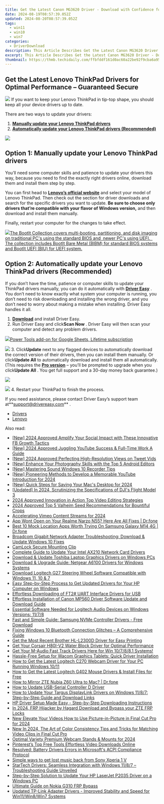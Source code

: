 ```yaml
---
title: Get the Latest Canon MG3620 Driver - Download with Confidence for Optimal Performance
date: 2024-08-19T08:57:39.052Z
updated: 2024-08-20T08:57:39.052Z
tags:
  - win11
  - win10
  - win7
categories:
  - DriverDownload
description: This Article Describes Get the Latest Canon MG3620 Driver - Download with Confidence for Optimal Performance
excerpt: This Article Describes Get the Latest Canon MG3620 Driver - Download with Confidence for Optimal Performance
thumbnail: https://thmb.techidaily.com/ffbfddf161d0ac60a22be92f9cba6a955de35f0f8d89dbf512993c012ef61e6c.jpg
---
```


## Get the Latest Lenovo ThinkPad Drivers for Optimal Performance – Guaranteed Secure

<!-- affiliate ads begin -->

<!-- affiliate ads end -->
![](https://images.drivereasy.com/wp-content/uploads/2018/11/img_5beeac415b83b-300x214.jpg) If you want to keep your Lenovo ThinkPad in tip-top shape, you should keep all your device drivers up to date.

There are two ways to update your drivers:

1. **[Manually update your Lenovo ThinkPad drivers](https://tools.techidaily.com/drivereasy/download/)**
2. **[Automatically update your Lenovo ThinkPad drivers (Recommended)](https://www.drivereasy.com/knowledge/lenovo-thinkpad-drivers-download-update-100-safe/#o2)**

<!-- affiliate ads begin -->
<a href="https://secure.2checkout.com/order/checkout.php?PRODS=4940317&QTY=1&AFFILIATE=108875&CART=1"><img src="https://secure.avangate.com/images/merchant/333ac5d90817d69113471fbb6e531bee/sps-partnership-728x90eng.png" border="0"></a>
<!-- affiliate ads end -->
## Option 1: Manually update your Lenovo ThinkPad drivers

 You’ll need some computer skills and patience to update your drivers this way, because you need to find the exactly right drivers online, download them and install them step by step.

 You can first head to **[Lenovo’s official website](https://shop-links.co/link/?exclusive=1&publisher_slug=itechdaily19598&url=https%3A%2F%2Fsupport.lenovo.com%2Fus%2Fen%2F)**  and select your model of Lenovo ThinkPad. Then check out the section for driver downloads and search for the specific drivers you want to update. **Be sure to choose only drivers that’re compatible with your flavor of Windows version,** and then download and install them manually.

Finally, restart your computer for the changes to take effect.

<!-- affiliate ads begin -->
<a href="https://secure.2checkout.com/order/checkout.php?PRODS=45152810&QTY=1&AFFILIATE=108875&CART=1"> <img src="https://secure.avangate.com/images/merchant/842ca578342915ccb8ae069595ba7233/products/copy_bootit-ss1_178x139.jpg" border="0">The BootIt Collection covers multi-booting, partitioning, and disk imaging on traditional PC's using the standard BIOS and  newer PC's using UEFI.   The collection includes BootIt Bare Metal (BIBM) for standard BIOS systems and BootIt UEFI (BIU) for UEFI system. 
</a>
<!-- affiliate ads end -->
## Option 2: Automatically update your Lenovo ThinkPad drivers (Recommended)

 If you don’t have the time, patience or computer skills to update your ThinkPad drivers manually, you can do it automatically with **[Driver Easy](https://tools.techidaily.com/drivereasy/download/)**  . You don’t need to know exactly what system your computer is running, you don’t need to risk downloading and installing the wrong driver, and you don’t need to worry about making a mistake when installing. Driver Easy handles it all.

1. **[Download](https://tools.techidaily.com/drivereasy/download/)**  and install Driver Easy.
2. Run Driver Easy and click**Scan Now** . Driver Easy will then scan your computer and detect any problem drivers.  
<!-- affiliate ads begin -->
<a href="https://secure.2checkout.com/order/checkout.php?PRODS=4726807&QTY=1&AFFILIATE=108875&CART=1"><img src="https://secure.avangate.com/images/merchant/c14a8df1e1b4d5297e9cb30cb34d5a00/products/copy_copy_power-tools-48.png" border="0">Power Tools add-on for Google Sheets, Lifetime subscription</a>
<!-- affiliate ads end -->
![](https://images.drivereasy.com/wp-content/uploads/2018/11/img_5bee80136694c.jpg)
3. Click**Update** next to any flagged devices to automatically download the correct version of their drivers, then you can install them manually. Or click**Update All** to automatically download and install them all automatically. (This requires the **[Pro version](https://tools.techidaily.com/drivereasy/download/)**  – you’ll be prompted to upgrade when you click**Update All** . You get full support and a 30-day money back guarantee.)  
<!-- affiliate ads begin -->
<a href="https://shop.copernic.com/order/checkout.php?PRODS=41033095&QTY=1&AFFILIATE=108875&CART=1"><img src="https://secure.2checkout.com/images/merchant/8d30aa96e72440759f74bd2306c1fa3d/Copernic-2023-Affiliate-728x90-Advanced-3YR.png" border="0"></a>
<!-- affiliate ads end -->
![](https://images.drivereasy.com/wp-content/uploads/2018/11/img_5bee80290ab7a.jpg)
4. Restart your ThinkPad to finish the process.

 If you need assistance, please contact Driver Easy’s support team at**<support@drivereasy.com>** .

* [Drivers](https://tools.techidaily.com/drivereasy/download/)
* [Lenovo](https://tools.techidaily.com/drivereasy/download/)

<ins class="adsbygoogle"
     style="display:block"
     data-ad-format="autorelaxed"
     data-ad-client="ca-pub-7571918770474297"
     data-ad-slot="1223367746"></ins>



<ins class="adsbygoogle"
     style="display:block"
     data-ad-client="ca-pub-7571918770474297"
     data-ad-slot="8358498916"
     data-ad-format="auto"
     data-full-width-responsive="true"></ins>

<span class="atpl-alsoreadstyle">Also read:</span>
<div><ul>
<li><a href="https://facebook-videos.techidaily.com/new-2024-approved-amplify-your-social-impact-with-these-innovative-fb-growth-tactics/"><u>[New] 2024 Approved  Amplify Your Social Impact with These Innovative FB Growth Tactics</u></a></li>
<li><a href="https://youtube-tips.techidaily.com/024-approved-juggling-youtube-success-and-full-time-work-a-guide/"><u>[New] 2024 Approved  Juggling YouTube Success & Full-Time Work  A Guide</u></a></li>
<li><a href="https://twitter-clips.techidaily.com/new-2024-approved-perfecting-high-resolution-views-on-tweet-vids/"><u>[New] 2024 Approved  Perfecting High-Resolution Views on Tweet Vids</u></a></li>
<li><a href="https://vp-tips.techidaily.com/new-enhance-your-photography-skills-with-the-top-5-android-editors/"><u>[New] Enhance Your Photography Skills with the Top 5 Android Editors</u></a></li>
<li><a href="https://vp-tips.techidaily.com/new-mastering-sound-windows-10-recorder-tips/"><u>[New] Mastering Sound  Windows 10 Recorder Tips</u></a></li>
<li><a href="https://youtube-docs.techidaily.com/ioneering-methods-to-develop-a-memorable-youtube-introduction-for-2024/"><u>[New] Pioneering Methods to Develop a Memorable YouTube Introduction for 2024</u></a></li>
<li><a href="https://screen-mirroring-recording.techidaily.com/new-quick-steps-for-saving-your-macs-desktop-for-2024/"><u>[New] Quick Steps for Saving Your Mac's Desktop for 2024</u></a></li>
<li><a href="https://fox-http.techidaily.com/updated-in-2024-scrutinizing-the-specifications-of-djis-flight-model-3/"><u>[Updated] In 2024, Scrutinizing the Specifications of DJI's Flight Model 3</u></a></li>
<li><a href="https://some-knowledge.techidaily.com/2024-approved-innovation-in-action-top-video-editing-strategies/"><u>2024 Approved  Innovation in Action  Top Video Editing Strategies</u></a></li>
<li><a href="https://desktop-recording.techidaily.com/2024-approved-top-5-valheim-seed-recommendations-for-bountiful-crops/"><u>2024 Approved  Top 5 Valheim Seed Recommendations for Bountiful Crops</u></a></li>
<li><a href="https://vimeo-videos.techidaily.com/accelerating-vimeo-content-streams-for-2024/"><u>Accelerating Vimeo Content Streams for 2024</u></a></li>
<li><a href="https://howto.techidaily.com/app-wont-open-on-your-realme-narzo-n55-here-are-all-fixes-drfone-by-drfone-fix-android-problems-fix-android-problems/"><u>App Wont Open on Your Realme Narzo N55? Here Are All Fixes | Dr.fone</u></a></li>
<li><a href="https://fake-location.techidaily.com/best-10-mock-location-apps-worth-trying-on-samsung-galaxy-m14-4g-drfone-by-drfone-virtual-android/"><u>Best 10 Mock Location Apps Worth Trying On Samsung Galaxy M14 4G | Dr.fone</u></a></li>
<li><a href="https://win-dash.techidaily.com/broadcom-gigabit-network-adapter-troubleshooting-download-and-update-windows-10-fixes/"><u>Broadcom Gigabit Network Adapter Troubleshooting: Download & Update Windows 10 Fixes</u></a></li>
<li><a href="https://screen-video-capture.techidaily.com/camlock-secure-mounting-clip/"><u>CamLock Secure Mounting Clip</u></a></li>
<li><a href="https://win-dash.techidaily.com/complete-guide-to-update-your-intel-ax210-network-card-drivers/"><u>Complete Guide to Update Your Intel AX210 Network Card Drivers</u></a></li>
<li><a href="https://win-dash.techidaily.com/download-and-update-toshiba-laptop-graphics-drivers-on-windows-pcs/"><u>Download & Update Toshiba Laptop Graphics Drivers on Windows PCs</u></a></li>
<li><a href="https://win-dash.techidaily.com/download-and-upgrade-guide-netgear-a6100-drivers-for-windows-systems/"><u>Download & Upgrade Guide: Netgear A6100 Drivers for Windows Systems</u></a></li>
<li><a href="https://win-dash.techidaily.com/download-logitech-g27-steering-wheel-software-compatible-with-windows-11-10-and-7/"><u>Download Logitech G27 Steering Wheel Software Compatible with Windows 11, 10 & 7</u></a></li>
<li><a href="https://win-dash.techidaily.com/easy-step-by-step-process-to-get-updated-drivers-for-your-hp-computer-on-windows/"><u>Easy Step-by-Step Process to Get Updated Drivers for Your HP Computer on Windows</u></a></li>
<li><a href="https://win-dash.techidaily.com/effortless-downloading-of-ft2-uart-interface-drivers-for-usb/"><u>Effortless Downloading of FT2# UART Interface Drivers for USB</u></a></li>
<li><a href="https://win-dash.techidaily.com/effortless-installation-of-canon-mp560-driver-software-update-and-download-guide/"><u>Effortless Installation of Canon MP560 Driver Software Update and Download Guide</u></a></li>
<li><a href="https://win-dash.techidaily.com/essential-software-needed-for-logitech-audio-devices-on-windows-versions-1178/"><u>Essential Software Needed for Logitech Audio Devices on Windows Versions: 11/7/8</u></a></li>
<li><a href="https://win-dash.techidaily.com/fast-and-simple-guide-samsung-nvme-controller-drivers-free-download/"><u>Fast and Simple Guide: Samsung NVMe Controller Drivers - Free Download</u></a></li>
<li><a href="https://win-dash.techidaily.com/fixing-windows-10-bluetooth-connection-glitches-a-comprehensive-guide/"><u>Fixing Windows 10 Bluetooth Connection Glitches – A Comprehensive Guide</u></a></li>
<li><a href="https://win-dash.techidaily.com/get-the-most-recent-brother-hl-l2300d-driver-for-easy-printing/"><u>Get the Most Recent Brother HL-L2300D Driver for Easy Printing</u></a></li>
<li><a href="https://win-dash.techidaily.com/get-your-corsair-h80i-v2-water-block-driver-for-optimal-performance/"><u>Get Your Corsair H80I-V2 Water Block Driver for Optimal Performance</u></a></li>
<li><a href="https://win-dash.techidaily.com/get-your-m-audio-fast-track-drivers-here-for-win-107881-systems/"><u>Get Your M-Audio Fast Track Drivers Here for Win 10/7/8/8.1 Systems!</u></a></li>
<li><a href="https://win-dash.techidaily.com/hassle-free-setup-for-wacom-graphics-tablets-quick-driver-installation/"><u>Hassle-Free Setup for Wacom Graphics Tablets: Quick Driver Installation</u></a></li>
<li><a href="https://win-dash.techidaily.com/how-to-get-the-latest-logitech-c270-webcam-driver-for-your-pc-running-windows-1011/"><u>How to Get the Latest Logitech C270 Webcam Driver for Your PC Running Windows 10/11</u></a></li>
<li><a href="https://win-dash.techidaily.com/how-to-get-the-latest-logitech-g402-mouse-drivers-and-install-files-for-free/"><u>How to Get the Latest Logitech G402 Mouse Drivers & Install Files for Free</u></a></li>
<li><a href="https://screen-mirror.techidaily.com/how-to-mirror-zte-nubia-z60-ultra-to-mac-drfone-by-drfone-android/"><u>How to Mirror ZTE Nubia Z60 Ultra to Mac? | Dr.fone</u></a></li>
<li><a href="https://win-dash.techidaily.com/how-to-update-usb-serial-controller-d-driver/"><u>How to Update USB-Serial Controller D Driver</u></a></li>
<li><a href="https://win-dash.techidaily.com/how-to-update-your-targus-displaylink-drivers-on-windows-1187-step-by-step-guide-and-download-links/"><u>How to Update Your Targus DisplayLink Drivers on Windows 11/8/7: Step-by-Step Guide and Download Links</u></a></li>
<li><a href="https://win-dash.techidaily.com/1722970082574-hp-driver-setup-made-easy-step-by-step-downloading-instructions/"><u>HP Driver Setup Made Easy - Step-by-Step Downloading Instructions</u></a></li>
<li><a href="https://bypass-frp.techidaily.com/in-2024-frp-hijacker-by-hagard-download-and-bypass-your-zte-frp-locks-by-drfone-android/"><u>In 2024, FRP Hijacker by Hagard Download and Bypass your ZTE FRP Locks</u></a></li>
<li><a href="https://ai-driven-video-production.techidaily.com/new-elevate-your-videos-how-to-use-picture-in-picture-in-final-cut-pro-for-2024/"><u>New Elevate Your Videos How to Use Picture-in-Picture in Final Cut Pro for 2024</u></a></li>
<li><a href="https://smart-video-creator.techidaily.com/new-in-2024-the-art-of-color-consistency-tips-and-tricks-for-matching-video-clips-in-final-cut-pro/"><u>New In 2024, The Art of Color Consistency Tips and Tricks for Matching Video Clips in Final Cut Pro</u></a></li>
<li><a href="https://extra-guidance.techidaily.com/optimal-variety-premium-webcam-stands-and-mounts-for-2024/"><u>Optimal Variety  Premium Webcam Stands & Mounts for 2024</u></a></li>
<li><a href="https://extra-tips.techidaily.com/pinterests-top-free-tools-effortless-video-downloads-online/"><u>Pinterest’s Top Free Tools  Effortless Video Downloads Online</u></a></li>
<li><a href="https://win-dash.techidaily.com/resolved-battery-drivers-errors-in-microsofts-acpi-compliance-protocol/"><u>Resolved: Battery Drivers Errors in Microsoft's ACPI Compliance Protocol</u></a></li>
<li><a href="https://techidaily.com/simple-ways-to-get-lost-music-back-from-sony-xperia-1-v-by-fonelab-android-recover-music/"><u>Simple ways to get lost music back from Sony Xperia 1 V</u></a></li>
<li><a href="https://win-dash.techidaily.com/startech-drivers-seamless-integration-with-windows-1187-troubleshooting-guide-unveiled/"><u>StarTech Drivers: Seamless Integration with Windows 11/8/7 – Troubleshooting Guide Unveiled</u></a></li>
<li><a href="https://win-dash.techidaily.com/step-by-step-solution-to-update-your-hp-laserjet-p2035-driver-on-a-windows-pc/"><u>Step-by-Step Solution to Update Your HP LaserJet P2035 Driver on a Windows PC</u></a></li>
<li><a href="https://android-frp.techidaily.com/ultimate-guide-on-nokia-g310-frp-bypass-by-drfone-android/"><u>Ultimate Guide on Nokia G310 FRP Bypass</u></a></li>
<li><a href="https://win-dash.techidaily.com/updated-tp-link-adapter-drivers-improved-stability-and-speed-for-win11win8win7-systems/"><u>Updated TP-Link Adapter Drivers - Improved Stability and Speed for Win11/Win8/Win7 Systems</u></a></li>
</ul></div>
